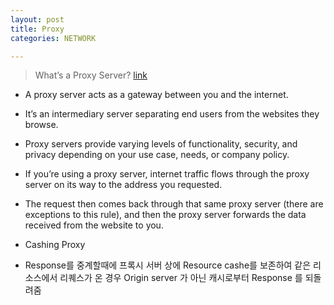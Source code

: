 ```yaml
---
layout: post
title: Proxy
categories: NETWORK

---
```


> What’s a Proxy Server?  [link]

* A proxy server acts as a gateway between you and the internet. 
* It’s an intermediary server separating end users from the websites they browse. 
* Proxy servers provide varying levels of functionality, security, and privacy depending on your use case, needs, or company policy.
* If you’re using a proxy server, internet traffic flows through the proxy server on its way to the address you requested. 
* The request then comes back through that same proxy server (there are exceptions to this rule), and then the proxy server forwards the data received from the website to you.

* Cashing Proxy 
* Response를 중계할때에 프록시 서버 상에 Resource cashe를 보존하여 같은 리소스에서 리퀘스가 온 경우 Origin server 가 아닌 캐시로부터 Response 를 되돌려줌 



[link]: https://whatis.techtarget.com/definition/proxy-server
